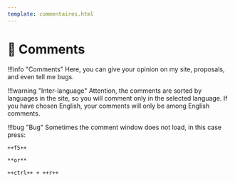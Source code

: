 ```yaml
---
template: commentaires.html
---
```


# 💬 Comments

!!!info "Comments"
    Here, you can give your opinion on my site, proposals, and even tell me bugs.

!!!warning "Inter-language"
    Attention, the comments are sorted by languages in the site, so you will comment only in the selected language. If you have chosen English, your comments will only be among English comments.

!!!bug "Bug"
    Sometimes the comment window does not load, in this case press:

    ++f5++ 

    **or**  
    
    ++ctrl++ + ++r++